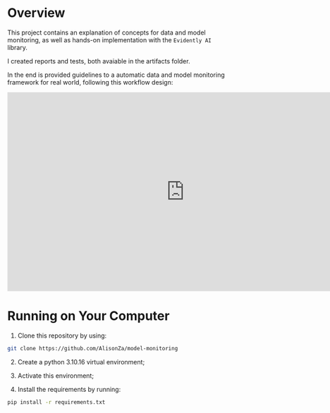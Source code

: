 # Overview

This project contains an explanation of concepts for data and model monitoring, as well as hands-on implementation with the `Evidently AI` library.

I created reports and tests, both avaiable in the artifacts folder.

In the end is provided guidelines to a automatic data and model monitoring framework for real world, following this workflow design:

<iframe style="border: 1px solid rgba(0, 0, 0, 0.1);" width="800" height="450" src="https://embed.figma.com/board/hs1YcFYR0QAi1fEmtKIOyM/evidently?embed-host=share" allowfullscreen></iframe>

# Running on Your Computer

1. Clone this repository by using:

```bash
git clone https://github.com/AlisonZa/model-monitoring
```

2. Create a python 3.10.16 virtual environment;

3. Activate this environment;

4. Install the requirements by running: 

```bash
pip install -r requirements.txt
```